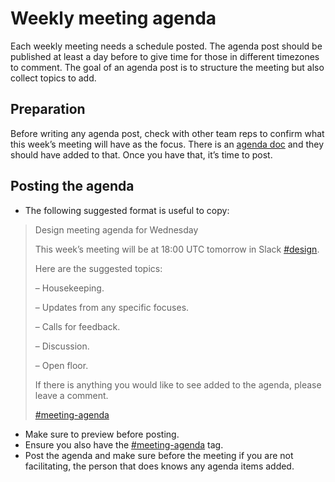 # Weekly meeting agenda

Each weekly meeting needs a schedule posted. The agenda post should be published at least a day before to give time for those in different timezones to comment. The goal of an agenda post is to structure the meeting but also collect topics to add.

## Preparation

Before writing any agenda post, check with other team reps to confirm what this week’s meeting will have as the focus. There is an [agenda doc](https://docs.google.com/document/d/1BcwREcCiHty5eJA5cbKuXl-G8JIVjcbih39eZBeDJW0/edit?usp=sharing) and they should have added to that. Once you have that, it’s time to post.

## Posting the agenda

*   The following suggested format is useful to copy:

> Design meeting agenda for Wednesday
> 
>   
> This week’s meeting will be at 18:00 UTC tomorrow in Slack [#design](https://make.wordpress.org/design/tag/design/).  
> 
> Here are the suggested topics:
> 
> – Housekeeping.
> 
> – Updates from any specific focuses.
> 
> – Calls for feedback.
> 
> – Discussion.
> 
> – Open floor.
> 
>   
> If there is anything you would like to see added to the agenda, please leave a comment.
> 
>   
> [#meeting-agenda](https://make.wordpress.org/design/tag/meeting-agenda/)

*   Make sure to preview before posting.
*   Ensure you also have the [#meeting-agenda](https://make.wordpress.org/design/tag/meeting-agenda/) tag.
*   Post the agenda and make sure before the meeting if you are not facilitating, the person that does knows any agenda items added.
